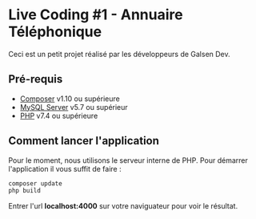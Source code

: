 # Live Coding #1 - Annuaire Téléphonique

Ceci est un petit projet réalisé par les développeurs de Galsen Dev.

## Pré-requis

- [Composer](https://getcomposer.org/download/) v1.10 ou supérieure
- [MySQL Server](https://dev.mysql.com/downloads/mysql/) v5.7 ou supérieur
- [PHP](https://www.php.net/downloads) v7.4 ou supérieure

## Comment lancer l'application

Pour le moment, nous utilisons le serveur interne de PHP. Pour démarrer l'application il vous suffit de faire :

```bash
composer update
php build
```

Entrer l'url **localhost:4000** sur votre naviguateur pour voir le résultat.
